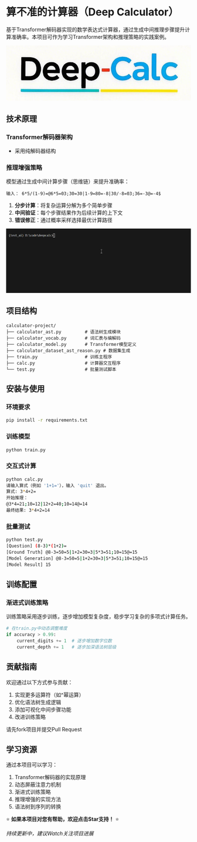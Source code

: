 # 算不准的计算器（Deep Calculator）

基于Transformer解码器实现的数学表达式计算器，通过生成中间推理步骤提升计算准确率。本项目可作为学习Transformer架构和推理策略的实践案例。

![Deep Calculator](https://github.com/sosopop/deepcalc/raw/main/assets/logo.png) 

## 技术原理

### Transformer解码器架构
- 采用纯解码器结构

### 推理增强策略
模型通过生成中间计算步骤（思维链）来提升准确率：
```plaintext
输入： 6*5/(1-9)=@6*5=03;30=30|1-9=80=-8|30/-8=03;36=-3@=-4$
```
1. **分步计算**：将复杂运算分解为多个简单步骤
2. **中间验证**：每个步骤结果作为后续计算的上下文
3. **错误修正**：通过概率采样选择最优计算路径

![Calculation Steps](https://github.com/sosopop/deepcalc/raw/main/assets/Code_MGB6TQR75u.gif) 

## 项目结构
```
calculator-project/
├── calculator_ast.py         # 语法树生成模块
├── calculator_vocab.py       # 词汇表与编解码
├── calculator_model.py       # Transformer模型定义
├── calculator_dataset_ast_reason.py # 数据集生成
├── train.py                  # 训练主程序
├── calc.py                   # 计算器交互程序
└── test.py                   # 批量测试脚本
```

## 安装与使用

### 环境要求
```bash
pip install -r requirements.txt
```

### 训练模型
```bash
python train.py
```

### 交互式计算
```bash
python calc.py
请输入算式（例如 '1+1='），输入 'quit' 退出。
算式: 3*4+2=
开始推理：
@3*4=21;10=12|12+2=40;10=14@=14
最终结果: 3*4+2=14
```

### 批量测试
```bash
python test.py
[Question] (8-3)*(1+2)=
[Ground Truth] @8-3=50=5|1+2=30=3|5*3=51;10=15@=15
[Model Generation] @8-3=50=5|1+2=30=3|5*3=51;10=15@=15
[Model Result] 15
```

## 训练配置

### 渐进式训练策略

训练策略采用逐步训练，逐步增加模型复杂度，稳步学习复杂的多项式计算任务。
```python
# 在train.py中动态调整难度
if accuracy > 0.99:
    current_digits += 1  # 逐步增加数字位数
    current_depth += 1   # 逐步加深语法树层级
```

## 贡献指南

欢迎通过以下方式参与贡献：
1. 实现更多运算符（如^幂运算）
2. 优化语法树生成逻辑
3. 添加可视化中间步骤功能
4. 改进训练策略

请先fork项目并提交Pull Request

## 学习资源

通过本项目可以学习：
1. Transformer解码器的实现原理
2. 动态屏蔽注意力机制
3. 渐进式训练策略
4. 推理增强的实现方法
5. 语法树到序列的转换

⭐ **如果本项目对您有帮助，欢迎点击Star支持！** ⭐

*持续更新中，建议Watch关注项目进展*

